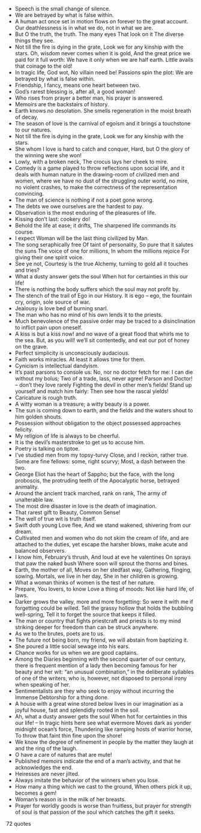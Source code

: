  - Speech is the small change of silence.
 - We are betrayed by what is false within.
 - A human act once set in motion flows on forever to the great account. Our deathlessness is in what we do, not in what we are.
 - But O the truth, the truth. The many eyes That look on it The diverse things they see.
 - Not till the fire is dying in the grate, Look we for any kinship with the stars. Oh, wisdom never comes when it is gold, And the great price we paid for it full worth: We have it only when we are half earth. Little avails that coinage to the old!
 - In tragic life, God wot, No villain need be! Passions spin the plot: We are betrayed by what is false within.
 - Friendship, I fancy, means one heart between two.
 - God’s rarest blessing is, after all, a good woman!
 - Who rises from prayer a better man, his prayer is answered.
 - Memoirs are the backstairs of history.
 - Earth knows no desolation. She smells regeneration in the moist breath of decay.
 - The season of love is the carnival of egoism and it brings a touchstone to our natures.
 - Not till the fire is dying in the grate, Look we for any kinship with the stars.
 - She whom I love is hard to catch and conquer, Hard, but O the glory of the winning were she won!
 - Lowly, with a broken neck, The crocus lays her cheek to mire.
 - Comedy is a game played to throw reflections upon social life, and it deals with human nature in the drawing-room of civilized men and women, where we have no dust of the struggling outer world, no mire, no violent crashes, to make the correctness of the representation convincing.
 - The man of science is nothing if not a poet gone wrong.
 - The debts we owe ourselves are the hardest to pay.
 - Observation is the most enduring of the pleasures of life.
 - Kissing don’t last: cookery do!
 - Behold the life at ease; it drifts, The sharpened life commands its course.
 - I expect Woman will be the last thing civilized by Man.
 - The song seraphically free Of taint of personality, So pure that it salutes the suns The voice of one for millions, In whom the millions rejoice For giving their one spirit voice.
 - See ye not, Courtesy is the true Alchemy, turning to gold all it touches and tries?
 - What a dusty answer gets the soul When hot for certainties in this our life!
 - There is nothing the body suffers which the soul may not profit by.
 - The stench of the trail of Ego in our History. It is ego – ego, the fountain cry, origin, sole source of war.
 - Jealousy is love bed of burning snarl.
 - The man who has no mind of his own lends it to the priests.
 - Much benevolence of the passive order may be traced to a disinclination to inflict pain upon oneself.
 - A kiss is but a kiss now! and no wave of a great flood that whirls me to the sea. But, as you will! we’ll sit contentedly, and eat our pot of honey on the grave.
 - Perfect simplicity is unconsciously audacious.
 - Faith works miracles. At least it allows time for them.
 - Cynicism is intellectual dandyism.
 - It’s past parsons to console us: No, nor no doctor fetch for me: I can die without my bolus; Two of a trade, lass, never agree! Parson and Doctor! – don’t they love rarely Fighting the devil in other men’s fields! Stand up yourself and match him fairly: Then see how the rascal yields!
 - Caricature is rough truth.
 - A witty woman is a treasure; a witty beauty is a power.
 - The sun is coming down to earth, and the fields and the waters shout to him golden shouts.
 - Possession without obligation to the object possessed approaches felicity.
 - My religion of life is always to be cheerful.
 - It is the devil’s masterstroke to get us to accuse him.
 - Poetry is talking on tiptoe.
 - I’ve studied men from my topsy-turvy Close, and I reckon, rather true. Some are fine fellows: some, right scurvy; Most, a dash between the two.
 - George Eliot has the heart of Sappho; but the face, with the long proboscis, the protruding teeth of the Apocalyptic horse, betrayed animality.
 - Around the ancient track marched, rank on rank, The army of unalterable law.
 - The most dire disaster in love is the death of imagination.
 - That rarest gift to Beauty, Common Sense!
 - The well of true wit is truth itself.
 - Swift doth young Love flee, And we stand wakened, shivering from our dream.
 - Cultivated men and women who do not skim the cream of life, and are attached to the duties, yet escape the harsher blows, make acute and balanced observers.
 - I know him, February’s thrush, And loud at eve he valentines On sprays that paw the naked bush Where soon will sprout the thorns and bines.
 - Earth, the mother of all, Moves on her stedfast way, Gathering, flinging, sowing. Mortals, we live in her day, She in her children is growing.
 - What a woman thinks of women is the test of her nature.
 - Prepare, You lovers, to know Love a thing of moods: Not like hard life, of laws.
 - Darker grows the valley, more and more forgetting: So were it with me if forgetting could be willed. Tell the grassy hollow that holds the bubbling well-spring, Tell it to forget the source that keeps it filled.
 - The man or country that fights priestcraft and priests is to my mind striking deeper for freedom than can be struck anywhere.
 - As we to the brutes, poets are to us.
 - The future not being born, my friend, we will abstain from baptizing it.
 - She poured a little social sewage into his ears.
 - Chance works for us when we are good captains.
 - Among the Diaries beginning with the second quarter of our century, there is frequent mention of a lady then becoming famous for her beauty and her wit: “an unusual combination,” in the deliberate syllables of one of the writers, who is, however, not disposed to personal irony when speaking of her.
 - Sentimentalists are they who seek to enjoy without incurring the Immense Debtorship for a thing done.
 - A house with a great wine stored below lives in our imagination as a joyful house, fast and splendidly rooted in the soil.
 - Ah, what a dusty answer gets the soul When hot for certainties in this our life! – In tragic hints here see what evermore Moves dark as yonder midnight ocean’s force, Thundering like ramping hosts of warrior horse, To throw that faint thin fine upon the shore!
 - We know the degree of refinement in people by the matter they laugh at and the ring of the laugh.
 - O have a care of natures that are mute!
 - Published memoirs indicate the end of a man’s activity, and that he acknowledges the end.
 - Heiresses are never jilted.
 - Always imitate the behavior of the winners when you lose.
 - How many a thing which we cast to the ground, When others pick it up, becomes a gem!
 - Woman’s reason is in the milk of her breasts.
 - Prayer for worldly goods is worse than fruitless, but prayer for strength of soul is that passion of the soul which catches the gift it seeks.

72 quotes